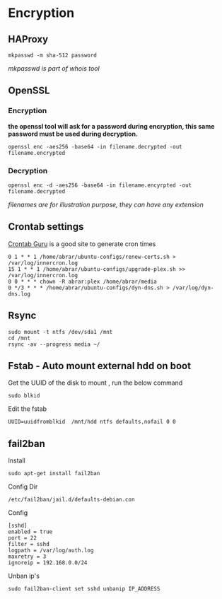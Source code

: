 # Encryption

## HAProxy
```
mkpasswd -m sha-512 password
```
_mkpasswd is part of whois tool_

## OpenSSL
### Encryption
**the openssl tool will ask for a password during encryption, this same password must be used during decryption.**
```
openssl enc -aes256 -base64 -in filename.decrypted -out filename.encrypted
```
### Decryption
```
openssl enc -d -aes256 -base64 -in filename.encyrpted -out filename.decrypted
```
_filenames are for illustration purpose, they can have any extension_

## Crontab settings
[Crontab Guru](https://crontab.guru/) is a good site to generate cron times
```
0 1 * * 1 /home/abrar/ubuntu-configs/renew-certs.sh > /var/log/innercron.log
15 1 * * 1 /home/abrar/ubuntu-configs/upgrade-plex.sh >> /var/log/innercron.log
0 0 * * * chown -R abrar:plex /home/abrar/media
0 */3 * * * /home/abrar/ubuntu-configs/dyn-dns.sh > /var/log/dyn-dns.log
```

## Rsync
```
sudo mount -t ntfs /dev/sda1 /mnt
cd /mnt
rsync -av --progress media ~/
```

## Fstab - Auto mount external hdd on boot
Get the UUID of the disk to mount , run the below command
```
sudo blkid
```

Edit the fstab
```
UUID=uuidfromblkid  /mnt/hdd ntfs defaults,nofail 0 0
```


## fail2ban

Install 
```
sudo apt-get install fail2ban
```

Config Dir
```
/etc/fail2ban/jail.d/defaults-debian.con
```
Config
```
[sshd]
enabled = true
port = 22
filter = sshd
logpath = /var/log/auth.log
maxretry = 3
ignoreip = 192.168.0.0/24
```

Unban ip's
```
sudo fail2ban-client set sshd unbanip IP_ADDRESS
```